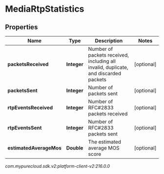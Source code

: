 # MediaRtpStatistics


## Properties

| Name | Type | Description | Notes |
| ------------ | ------------- | ------------- | ------------- |
| **packetsReceived** | **Integer** | Number of packets received, including all invalid, duplicate, and discarded packets |  [optional] |
| **packetsSent** | **Integer** | Number of packets sent |  [optional] |
| **rtpEventsReceived** | **Integer** | Number of RFC#2833 packets received |  [optional] |
| **rtpEventsSent** | **Integer** | Number of RFC#2833 packets sent |  [optional] |
| **estimatedAverageMos** | **Double** | The estimated average MOS score |  [optional] |




_com.mypurecloud.sdk.v2:platform-client-v2:216.0.0_

